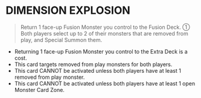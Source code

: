 
# DIMENSION EXPLOSION  
> Return 1 face-up Fusion Monster you control to the Fusion Deck. ① Both players select up to 2 of their monsters that are removed from play, and Special Summon them.

*   Returning 1 face-up Fusion Monster you control to the Extra Deck is a cost.
*   This card targets removed from play monsters for both players.
*   This card CANNOT be activated unless both players have at least 1 removed from play monster.
*   This card CANNOT be activated unless both players have at least 1 open Monster Card Zone.

  